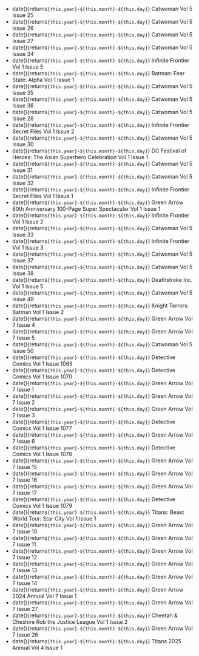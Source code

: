 - date(){return`${this.year}-${this.month}-${this.day}`} Catwoman Vol 5 Issue 25
- date(){return`${this.year}-${this.month}-${this.day}`} Catwoman Vol 5 Issue 26
- date(){return`${this.year}-${this.month}-${this.day}`} Catwoman Vol 5 Issue 27
- date(){return`${this.year}-${this.month}-${this.day}`} Catwoman Vol 5 Issue 34
- date(){return`${this.year}-${this.month}-${this.day}`} Infinite Frontier Vol 1 Issue 5
- date(){return`${this.year}-${this.month}-${this.day}`} Batman: Fear State: Alpha Vol 1 Issue 1
- date(){return`${this.year}-${this.month}-${this.day}`} Catwoman Vol 5 Issue 35
- date(){return`${this.year}-${this.month}-${this.day}`} Catwoman Vol 5 Issue 36
- date(){return`${this.year}-${this.month}-${this.day}`} Catwoman Vol 5 Issue 28
- date(){return`${this.year}-${this.month}-${this.day}`} Infinite Frontier Secret Files Vol 1 Issue 2
- date(){return`${this.year}-${this.month}-${this.day}`} Catwoman Vol 5 Issue 30
- date(){return`${this.year}-${this.month}-${this.day}`} DC Festival of Heroes: The Asian Superhero Celebration Vol 1 Issue 1
- date(){return`${this.year}-${this.month}-${this.day}`} Catwoman Vol 5 Issue 31
- date(){return`${this.year}-${this.month}-${this.day}`} Catwoman Vol 5 Issue 32
- date(){return`${this.year}-${this.month}-${this.day}`} Infinite Frontier Secret Files Vol 1 Issue 1
- date(){return`${this.year}-${this.month}-${this.day}`} Green Arrow 80th Anniversary 100-Page Super Spectacular Vol 1 Issue 1
- date(){return`${this.year}-${this.month}-${this.day}`} Infinite Frontier Vol 1 Issue 2
- date(){return`${this.year}-${this.month}-${this.day}`} Catwoman Vol 5 Issue 33
- date(){return`${this.year}-${this.month}-${this.day}`} Infinite Frontier Vol 1 Issue 3
- date(){return`${this.year}-${this.month}-${this.day}`} Catwoman Vol 5 Issue 37
- date(){return`${this.year}-${this.month}-${this.day}`} Catwoman Vol 5 Issue 38
- date(){return`${this.year}-${this.month}-${this.day}`} Deathstroke Inc. Vol 1 Issue 5
- date(){return`${this.year}-${this.month}-${this.day}`} Catwoman Vol 5 Issue 49
- date(){return`${this.year}-${this.month}-${this.day}`} Knight Terrors: Batman Vol 1 Issue 2
- date(){return`${this.year}-${this.month}-${this.day}`} Green Arrow Vol 7 Issue 4
- date(){return`${this.year}-${this.month}-${this.day}`} Green Arrow Vol 7 Issue 5
- date(){return`${this.year}-${this.month}-${this.day}`} Catwoman Vol 5 Issue 50
- date(){return`${this.year}-${this.month}-${this.day}`} Detective Comics Vol 1 Issue 1069
- date(){return`${this.year}-${this.month}-${this.day}`} Detective Comics Vol 1 Issue 1070
- date(){return`${this.year}-${this.month}-${this.day}`} Green Arrow Vol 7 Issue 1
- date(){return`${this.year}-${this.month}-${this.day}`} Green Arrow Vol 7 Issue 2
- date(){return`${this.year}-${this.month}-${this.day}`} Green Arrow Vol 7 Issue 3
- date(){return`${this.year}-${this.month}-${this.day}`} Detective Comics Vol 1 Issue 1077
- date(){return`${this.year}-${this.month}-${this.day}`} Green Arrow Vol 7 Issue 6
- date(){return`${this.year}-${this.month}-${this.day}`} Detective Comics Vol 1 Issue 1078
- date(){return`${this.year}-${this.month}-${this.day}`} Green Arrow Vol 7 Issue 15
- date(){return`${this.year}-${this.month}-${this.day}`} Green Arrow Vol 7 Issue 16
- date(){return`${this.year}-${this.month}-${this.day}`} Green Arrow Vol 7 Issue 17
- date(){return`${this.year}-${this.month}-${this.day}`} Detective Comics Vol 1 Issue 1079
- date(){return`${this.year}-${this.month}-${this.day}`} Titans: Beast World Tour: Star City Vol 1 Issue 1
- date(){return`${this.year}-${this.month}-${this.day}`} Green Arrow Vol 7 Issue 10
- date(){return`${this.year}-${this.month}-${this.day}`} Green Arrow Vol 7 Issue 11
- date(){return`${this.year}-${this.month}-${this.day}`} Green Arrow Vol 7 Issue 12
- date(){return`${this.year}-${this.month}-${this.day}`} Green Arrow Vol 7 Issue 13
- date(){return`${this.year}-${this.month}-${this.day}`} Green Arrow Vol 7 Issue 14
- date(){return`${this.year}-${this.month}-${this.day}`} Green Arrow 2024 Annual Vol 7 Issue 1
- date(){return`${this.year}-${this.month}-${this.day}`} Green Arrow Vol 7 Issue 27
- date(){return`${this.year}-${this.month}-${this.day}`} Cheetah & Cheshire Rob the Justice League Vol 1 Issue 2
- date(){return`${this.year}-${this.month}-${this.day}`} Green Arrow Vol 7 Issue 26
- date(){return`${this.year}-${this.month}-${this.day}`} Titans 2025 Annual Vol 4 Issue 1
